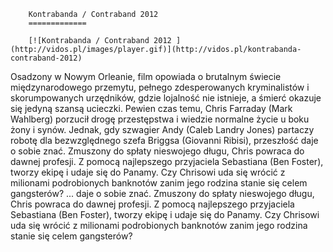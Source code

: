 
        Kontrabanda / Contraband 2012 
        =============
        
        [![Kontrabanda / Contraband 2012 ](http://vidos.pl/images/player.gif)](http://vidos.pl/kontrabanda-contraband-2012)
        
        
 Osadzony w Nowym Orleanie, film opowiada o brutalnym świecie międzynarodowego przemytu, pełnego zdesperowanych kryminalistów i skorumpowanych urzędników, gdzie lojalność nie istnieje, a śmierć okazuje się jedyną szansą ucieczki. Pewien czas temu, Chris Farraday (Mark Wahlberg) porzucił drogę przestępstwa i wiedzie normalne życie u boku żony i synów. Jednak, gdy szwagier Andy (Caleb Landry Jones) partaczy robotę dla bezwzględnego szefa Briggsa (Giovanni Ribisi), przeszłość daje o sobie znać. Zmuszony do spłaty nieswojego długu, Chris powraca do dawnej profesji. Z pomocą najlepszego przyjaciela Sebastiana (Ben Foster), tworzy ekipę i udaje się do Panamy. Czy Chrisowi uda się wrócić z milionami podrobionych banknotów zanim jego rodzina stanie się celem gangsterów?   ... daje o sobie znać. Zmuszony do spłaty nieswojego długu, Chris powraca do dawnej profesji. Z pomocą najlepszego przyjaciela Sebastiana (Ben Foster), tworzy ekipę i udaje się do Panamy. Czy Chrisowi uda się wrócić z milionami podrobionych banknotów zanim jego rodzina stanie się celem gangsterów?
    